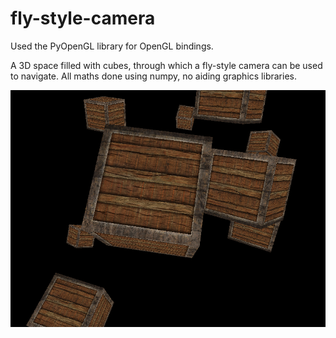# fly-style-camera

Used the PyOpenGL library for OpenGL bindings.

A 3D space filled with cubes, through which a fly-style camera can be used to navigate. All maths done using numpy, no aiding graphics libraries.

![image](camera_view.png)

